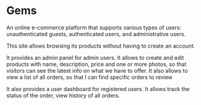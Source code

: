 # Gems

An online e-commerce platform that supports various types of users: unauthenticated guests, authenticated users, and administrative users.

This site allows browsing its products without having to create an account.

It provides an admin panel for admin users. It allows to create and edit products with name, description, price and one or more photos, so that visitors can see the latest info on what we have to offer. It also allows to view a list of all orders, so that I can find specific orders to review

It also provides a user dashboard for registered users. It allows track the status of the order, view history of all orders.
